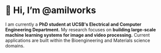 # 👋 Hi, I’m @amilworks

I am currently a __PhD student at UCSB's Electrical and Computer Engineering Department.__ My research focuses on __building large-scale machine learning systems for image and video processing.__ Current applications are built within the Bioengineering and Materials science domains.

<!---
amilworks/amilworks is a ✨ special ✨ repository because its `README.md` (this file) appears on your GitHub profile.
You can click the Preview link to take a look at your changes.
--->
